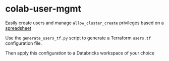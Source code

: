 # colab-user-mgmt

Easily create users and manage `allow_cluster_create` privileges based on a [spreadsheet](https://docs.google.com/spreadsheets/d/1CZZYi-BQEMT80ZkG6ky3qYULdEzoFKL64VGGz8hU9Es/edit#gid=0)

Use the `generate_users_tf.py` script to generate a Terraform `users.tf` configuration file.

Then apply this configuration to a Databricks workspace of your choice
